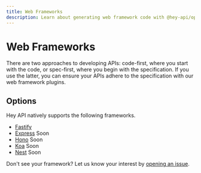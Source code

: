 ```yaml
---
title: Web Frameworks
description: Learn about generating web framework code with @hey-api/openapi-ts.
---
```


# Web Frameworks

There are two approaches to developing APIs: code-first, where you start with the code, or spec-first, where you begin with the specification. If you use the latter, you can ensure your APIs adhere to the specification with our web framework plugins.

## Options

Hey API natively supports the following frameworks.

- [Fastify](/openapi-ts/plugins/fastify)
- [Express](/openapi-ts/plugins/express) <span data-soon>Soon</span>
- [Hono](/openapi-ts/plugins/hono) <span data-soon>Soon</span>
- [Koa](/openapi-ts/plugins/koa) <span data-soon>Soon</span>
- [Nest](/openapi-ts/plugins/nest) <span data-soon>Soon</span>

Don't see your framework? Let us know your interest by [opening an issue](https://github.com/hey-api/openapi-ts/issues).

<!--@include: ../examples.md-->
<!--@include: ../sponsorship.md-->
